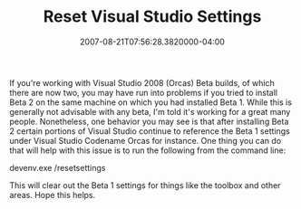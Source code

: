 ﻿---
title: Reset Visual Studio Settings
date: "2007-08-21T07:56:28.3820000-04:00"
description: If you're working with Visual Studio 2008 (Orcas) Beta builds, of which there are now two, you may have run into problems if you tried to install Beta 2 on the same machine on which you had installed Beta 1. While this is generally not advisable with any beta, I'm told it's working for a great many people.
featuredImage: img/reset-visual-studio-settings-featured.png
---

If you're working with Visual Studio 2008 (Orcas) Beta builds, of which there are now two, you may have run into problems if you tried to install Beta 2 on the same machine on which you had installed Beta 1. While this is generally not advisable with any beta, I'm told it's working for a great many people. Nonetheless, one behavior you may see is that after installing Beta 2 certain portions of Visual Studio continue to reference the Beta 1 settings under Visual Studio Codename Orcas for instance. One thing you can do that will help with this issue is to run the following from the command line:

devenv.exe /resetsettings

This will clear out the Beta 1 settings for things like the toolbox and other areas. Hope this helps.

